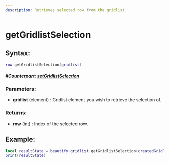 ```yaml
---
description: Retrieves selected row from the gridlist.
---
```


# getGridlistSelection

## **Syntax:**

```lua
row getGridlistSelection(gridlist)
```

#### _**\#Counterpart:**_ [_**setGridlistSelection**_](setGridlistSelection.md)

### **Parameters:**

* **gridlist** \(element\) : Gridlist element you wish to retrieve the selection of.

### **Returns:**

* **row** \(int\) : Index of the selected row.

## **Example:**

```lua
local resultState = beautify.gridlist.getGridlistSelection(createdGridlist)
print(resultState)
```

